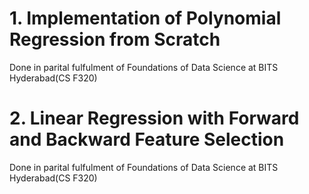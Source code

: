 # 1. Implementation of Polynomial Regression from Scratch
Done in parital fulfulment of Foundations of Data Science at BITS Hyderabad(CS F320)




# 2. Linear Regression with Forward and Backward Feature Selection
Done in parital fulfulment of Foundations of Data Science at BITS Hyderabad(CS F320)


